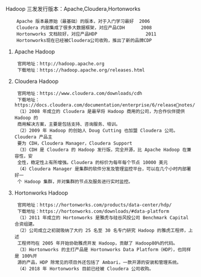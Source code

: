 Hadoop 三发发行版本：Apache,Cloudera,Hortonworks
        
        Apache 版本最原始（最基础）的版本，对于入门学习最好  2006
        Cloudera 内部集成了很多大数据框架，对应产品CDH      2008
        Hortonworks 文档较好，对应产品HDP                  2011    
        Hortonworks现在已经被Cloudera公司收购，推出了新的品牌CDP
        
1) Apache Hadoop

        官网地址：http://hadoop.apache.org
        下载地址：https://hadoop.apache.org/releases.html
    
2) Cloudera Hadoop
        
        官网地址：https://www.cloudera.com/downloads/cdh
        下载地址：https://docs.cloudera.com/documentation/enterprise/6/releasenotes/topics/rg_cdh_6_download.html
        （1）2008 年成立的 Cloudera 是最早将 Hadoop 商用的公司，为合作伙伴提供 Hadoop 的
        商用解决方案，主要是包括支持、咨询服务、培训。
        （2）2009 年 Hadoop 的创始人 Doug Cutting 也加盟 Cloudera 公司。Cloudera 产品主
        要为 CDH，Cloudera Manager，Cloudera Support
        （3）CDH 是 Cloudera 的 Hadoop 发行版，完全开源，比 Apache Hadoop 在兼容性，安
        全性，稳定性上有所增强。Cloudera 的标价为每年每个节点 10000 美元
        （4）Cloudera Manager 是集群的软件分发及管理监控平台，可以在几个小时内部署好一
        个 Hadoop 集群，并对集群的节点及服务进行实时监控。
        
3) Hortonworks Hadoop
        
        官网地址：https://hortonworks.com/products/data-center/hdp/
        下载地址：https://hortonworks.com/downloads/#data-platform
        （1）2011 年成立的 Hortonworks 是雅虎与硅谷风投公司 Benchmark Capital 合资组建。
        （2）公司成立之初就吸纳了大约 25 名至 30 名专门研究 Hadoop 的雅虎工程师，上述
        工程师均在 2005 年开始协助雅虎开发 Hadoop，贡献了 Hadoop80%的代码。
        （3）Hortonworks 的主打产品是 Hortonworks Data Platform（HDP），也同样是 100%开
        源的产品，HDP 除常见的项目外还包括了 Ambari，一款开源的安装和管理系统。
        （4）2018 年 Hortonworks 目前已经被 Cloudera 公司收购。